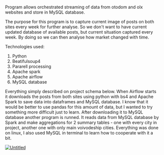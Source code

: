 Program allows orchestrated streaming of data from otodom and olx websites and store in MySQL database.

The purpose for this program is to capture current image of posts on both sites every week for further analyse. So we don't want to have current updated database
of available posts, but current situation captured every week. By doing so we can then analyse how market changed with time.

Technologies used:
1) Python
2) Beatifulsoup4
3) Pararell processing
4) Apache spark
5) Apache airflow
6) MySQL database

Everything simply described on project schema below. When Airflow starts it downloads the posts from both sites using python with bs4 and Apache Spark to save data
into dataframes and MySQL database. I know that it would be better to use pandas for this amount of data, but I wanted to try something more difficult just to learn.
After downloading it to MySQL database another program is runned. It reads data from MySQL database by Spark and make aggregations for 2 summary tables - one with
every city in project, another one with only main voivodeship cities.
Everything was done on linux, I also used MySQL in terminal to learn how to cooperate with it a bit.

<a href="https://imgbb.com/"><img src="https://i.ibb.co/qBhyC87/Untitled.jpg" alt="Untitled" border="0"></a>
